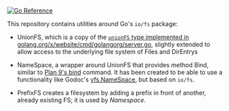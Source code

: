 [![Go Reference](https://pkg.go.dev/badge/github.com/knieriem/fsutil.svg)](https://pkg.go.dev/github.com/knieriem/fsutil)

This repository contains utilities around Go's `io/fs` package:

-	UnionFS, which is a copy of the [`unionFS` type implemented
	in golang.org/x/website/cmd/golangorg/server.go][unionFS],
	slightly extended to allow access to the underlying
	file system of Files and DirEntrys

-	NameSpace, a wrapper around UnionFS that provides
	method Bind, similar to [Plan 9's bind] command.
	It has been created to be able to use a functionality like Godoc's [vfs.NameSpace],
	but based on `io/fs`.

-	PrefixFS creates a filesystem by adding a prefix in front of another,
	already existing FS; it is used by _Namespace._

[Plan 9's bind]: https://9p.io/magic/man2html/1/bind
[unionFS]: https://cs.opensource.google/go/x/website/+/master:cmd/golangorg/server.go;l=591-649
[vfs.NameSpace]: https://pkg.go.dev/golang.org/x/tools/godoc/vfs#NameSpace
